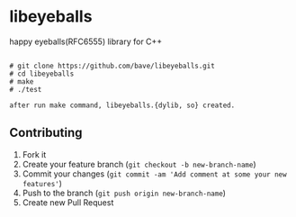 libeyeballs
===========

happy eyeballs(RFC6555) library for C++


```

# git clone https://github.com/bave/libeyeballs.git
# cd libeyeballs
# make
# ./test

after run make command, libeyeballs.{dylib, so} created.
```

## Contributing

1. Fork it
2. Create your feature branch (`git checkout -b new-branch-name`)
3. Commit your changes (`git commit -am 'Add comment at some your new features'`)
4. Push to the branch (`git push origin new-branch-name`)
5. Create new Pull Request
